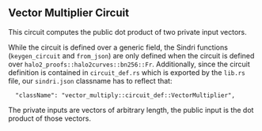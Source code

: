 ## Vector Multiplier Circuit

This circuit computes the public dot product of two private input vectors.

While the circuit is defined over a generic field, the Sindri functions (`keygen_circuit` and `from_json`) are only defined when the circuit is defined over `halo2_proofs::halo2curves::bn256::Fr`.
Additionally, since the circuit definition is contained in `circuit_def.rs` which is exported by the `lib.rs` file, our `sindri.json` classname has to reflect that:
```
  "className": "vector_multiply::circuit_def::VectorMultiplier",
```

The private inputs are vectors of arbitrary length, the public input is the dot product of those vectors.
